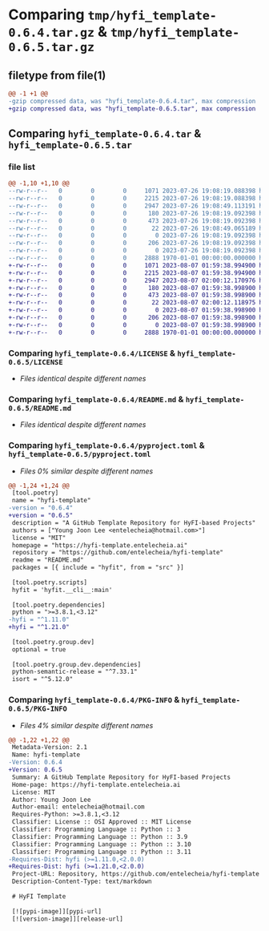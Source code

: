 # Comparing `tmp/hyfi_template-0.6.4.tar.gz` & `tmp/hyfi_template-0.6.5.tar.gz`

## filetype from file(1)

```diff
@@ -1 +1 @@
-gzip compressed data, was "hyfi_template-0.6.4.tar", max compression
+gzip compressed data, was "hyfi_template-0.6.5.tar", max compression
```

## Comparing `hyfi_template-0.6.4.tar` & `hyfi_template-0.6.5.tar`

### file list

```diff
@@ -1,10 +1,10 @@
--rw-r--r--   0        0        0     1071 2023-07-26 19:08:19.088398 hyfi_template-0.6.4/LICENSE
--rw-r--r--   0        0        0     2215 2023-07-26 19:08:19.088398 hyfi_template-0.6.4/README.md
--rw-r--r--   0        0        0     2947 2023-07-26 19:08:49.113191 hyfi_template-0.6.4/pyproject.toml
--rw-r--r--   0        0        0      180 2023-07-26 19:08:19.092398 hyfi_template-0.6.4/src/hyfit/__cli__.py
--rw-r--r--   0        0        0      473 2023-07-26 19:08:19.092398 hyfi_template-0.6.4/src/hyfit/__init__.py
--rw-r--r--   0        0        0       22 2023-07-26 19:08:49.065189 hyfi_template-0.6.4/src/hyfit/_version.py
--rw-r--r--   0        0        0        0 2023-07-26 19:08:19.092398 hyfi_template-0.6.4/src/hyfit/conf/__init__.py
--rw-r--r--   0        0        0      206 2023-07-26 19:08:19.092398 hyfi_template-0.6.4/src/hyfit/conf/about/hyfit.yaml
--rw-r--r--   0        0        0        0 2023-07-26 19:08:19.092398 hyfi_template-0.6.4/src/hyfit/py.typed
--rw-r--r--   0        0        0     2888 1970-01-01 00:00:00.000000 hyfi_template-0.6.4/PKG-INFO
+-rw-r--r--   0        0        0     1071 2023-08-07 01:59:38.994900 hyfi_template-0.6.5/LICENSE
+-rw-r--r--   0        0        0     2215 2023-08-07 01:59:38.994900 hyfi_template-0.6.5/README.md
+-rw-r--r--   0        0        0     2947 2023-08-07 02:00:12.170976 hyfi_template-0.6.5/pyproject.toml
+-rw-r--r--   0        0        0      180 2023-08-07 01:59:38.998900 hyfi_template-0.6.5/src/hyfit/__cli__.py
+-rw-r--r--   0        0        0      473 2023-08-07 01:59:38.998900 hyfi_template-0.6.5/src/hyfit/__init__.py
+-rw-r--r--   0        0        0       22 2023-08-07 02:00:12.118975 hyfi_template-0.6.5/src/hyfit/_version.py
+-rw-r--r--   0        0        0        0 2023-08-07 01:59:38.998900 hyfi_template-0.6.5/src/hyfit/conf/__init__.py
+-rw-r--r--   0        0        0      206 2023-08-07 01:59:38.998900 hyfi_template-0.6.5/src/hyfit/conf/about/hyfit.yaml
+-rw-r--r--   0        0        0        0 2023-08-07 01:59:38.998900 hyfi_template-0.6.5/src/hyfit/py.typed
+-rw-r--r--   0        0        0     2888 1970-01-01 00:00:00.000000 hyfi_template-0.6.5/PKG-INFO
```

### Comparing `hyfi_template-0.6.4/LICENSE` & `hyfi_template-0.6.5/LICENSE`

 * *Files identical despite different names*

### Comparing `hyfi_template-0.6.4/README.md` & `hyfi_template-0.6.5/README.md`

 * *Files identical despite different names*

### Comparing `hyfi_template-0.6.4/pyproject.toml` & `hyfi_template-0.6.5/pyproject.toml`

 * *Files 0% similar despite different names*

```diff
@@ -1,24 +1,24 @@
 [tool.poetry]
 name = "hyfi-template"
-version = "0.6.4"
+version = "0.6.5"
 description = "A GitHub Template Repository for HyFI-based Projects"
 authors = ["Young Joon Lee <entelecheia@hotmail.com>"]
 license = "MIT"
 homepage = "https://hyfi-template.entelecheia.ai"
 repository = "https://github.com/entelecheia/hyfi-template"
 readme = "README.md"
 packages = [{ include = "hyfit", from = "src" }]
 
 [tool.poetry.scripts]
 hyfit = 'hyfit.__cli__:main'
 
 [tool.poetry.dependencies]
 python = ">=3.8.1,<3.12"
-hyfi = "^1.11.0"
+hyfi = "^1.21.0"
 
 [tool.poetry.group.dev]
 optional = true
 
 [tool.poetry.group.dev.dependencies]
 python-semantic-release = "^7.33.1"
 isort = "^5.12.0"
```

### Comparing `hyfi_template-0.6.4/PKG-INFO` & `hyfi_template-0.6.5/PKG-INFO`

 * *Files 4% similar despite different names*

```diff
@@ -1,22 +1,22 @@
 Metadata-Version: 2.1
 Name: hyfi-template
-Version: 0.6.4
+Version: 0.6.5
 Summary: A GitHub Template Repository for HyFI-based Projects
 Home-page: https://hyfi-template.entelecheia.ai
 License: MIT
 Author: Young Joon Lee
 Author-email: entelecheia@hotmail.com
 Requires-Python: >=3.8.1,<3.12
 Classifier: License :: OSI Approved :: MIT License
 Classifier: Programming Language :: Python :: 3
 Classifier: Programming Language :: Python :: 3.9
 Classifier: Programming Language :: Python :: 3.10
 Classifier: Programming Language :: Python :: 3.11
-Requires-Dist: hyfi (>=1.11.0,<2.0.0)
+Requires-Dist: hyfi (>=1.21.0,<2.0.0)
 Project-URL: Repository, https://github.com/entelecheia/hyfi-template
 Description-Content-Type: text/markdown
 
 # HyFI Template
 
 [![pypi-image]][pypi-url]
 [![version-image]][release-url]
```

